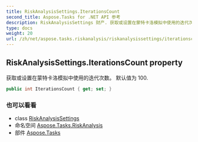 ```yaml
---
title: RiskAnalysisSettings.IterationsCount
second_title: Aspose.Tasks for .NET API 参考
description: RiskAnalysisSettings 财产. 获取或设置在蒙特卡洛模拟中使用的迭代次数 默认值为 100.
type: docs
weight: 20
url: /zh/net/aspose.tasks.riskanalysis/riskanalysissettings/iterationscount/
---
```

## RiskAnalysisSettings.IterationsCount property

获取或设置在蒙特卡洛模拟中使用的迭代次数。 默认值为 100.

```csharp
public int IterationsCount { get; set; }
```

### 也可以看看

* class [RiskAnalysisSettings](../)
* 命名空间 [Aspose.Tasks.RiskAnalysis](../../riskanalysissettings/)
* 部件 [Aspose.Tasks](../../../)


